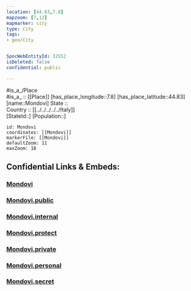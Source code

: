 ```yaml
---
location: [44.83,7.8] 
mapzoom: [7,12] 
mapmarker: city 
type: City
tags:
- geo/City


SpocWebEntityId: 32552
isDeleted: false
confidential: public

---
```

#is_a_/Place  
#is_a_ :: [[Place]] 
[has_place_longitude::7.8] 
[has_place_latitude::44.83] 
[name::Mondovi] 
State ::  
Country :: [[../../../../../Italy]]  
[StateId::] 
[Population::] 



```leaflet
id: Mondovi
coordinates: [[Mondovi]] 
markerFile: [[Mondovi]] 
defaultZoom: 11 
maxZoom: 18
```


## Confidential Links & Embeds: 

### [Mondovi](/_Standards/Earth/Continent/Europe/Europe~South/Italy/regions~Italy/Piedmont/Cuneo.Province/City/Mondovi.md) 

### [Mondovi.public](/_public/Earth/Continent/Europe/Europe~South/Italy/regions~Italy/Piedmont/Cuneo.Province/City/Mondovi.public.md) 

### [Mondovi.internal](/_internal/Earth/Continent/Europe/Europe~South/Italy/regions~Italy/Piedmont/Cuneo.Province/City/Mondovi.internal.md) 

### [Mondovi.protect](/_protect/Earth/Continent/Europe/Europe~South/Italy/regions~Italy/Piedmont/Cuneo.Province/City/Mondovi.protect.md) 

### [Mondovi.private](/_private/Earth/Continent/Europe/Europe~South/Italy/regions~Italy/Piedmont/Cuneo.Province/City/Mondovi.private.md) 

### [Mondovi.personal](/_personal/Earth/Continent/Europe/Europe~South/Italy/regions~Italy/Piedmont/Cuneo.Province/City/Mondovi.personal.md) 

### [Mondovi.secret](/_secret/Earth/Continent/Europe/Europe~South/Italy/regions~Italy/Piedmont/Cuneo.Province/City/Mondovi.secret.md)

